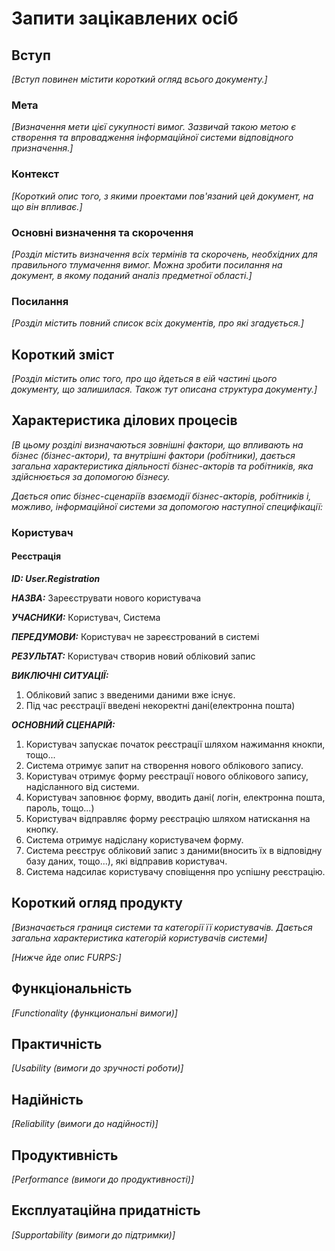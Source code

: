 # Запити зацікавлених осіб

## Вступ

*[Вступ повинен містити короткий огляд всього документу.]*

### Мета

*[Визначення мети цієї сукупності вимог. Зазвичай такою метою є створення та впровадження 
 інформаційної системи відповідного призначення.]*

### Контекст

*[Короткий опис того, з якими проектами пов'язаний цей документ, на що він впливає.]*


### Основні визначення та скорочення

*[Розділ містить визначення всіх термінів та скорочень, необхідних для правильного
тлумачення вимог. Можна зробити посилання на документ, в якому поданий аналіз предметної області.]*


### Посилання

*[Розділ містить повний список всіх документів, про які згадується.]*


## Короткий зміст

*[Розділ містить опис того, про що йдеться в еій частині цього документу, що залишилася. 
Також тут описана структура документу.]*

## Характеристика ділових процесів

*[В цьому розділі визначаються зовнішні фактори, що впливають на бізнес (бізнес-актори), 
та внутрішні фактори (робітники), дається загальна характеристика діяльності бізнес-акторів 
та робітників, яка здійснюється за допомогою бізнесу.*

*Дається опис бізнес-сценаріїв взаємодії бізнес-акторів, робітників і, можливо, інформаційної системи за допомогою наступної
специфікації:*

### Користувач

#### **Реєстрація**
   
***ID: User.Registration***
    
***НАЗВА:*** Зареєструвати нового користувача
    
***УЧАСНИКИ:*** Користувач, Система

***ПЕРЕДУМОВИ:*** Користувач не зареєстрований в системі

***РЕЗУЛЬТАТ:*** Користувач створив новий обліковий запис

***ВИКЛЮЧНІ СИТУАЦІЇ:***
1. Обліковий запис з введеними даними вже існує.
2. Під час реєстрації введені некоректні дані(електронна пошта)

***ОСНОВНИЙ СЦЕНАРІЙ:***
1. Користувач запускає початок реєстрації шляхом нажимання кнокпи, тощо...
2. Система отримує запит на створення нового облікового запису.
3. Користувач отримує форму реєстрації нового облікового запису, надісланного від системи.
4. Користувач заповнює форму, вводить дані( логін, електронна пошта, пароль, тощо...)
5. Користувач відправляє форму реєстрацію шляхом натискання на кнопку.
6. Система отримує надіслану користувачем форму.
7. Система реєструє обліковий запис з даними(вносить їх в відповідну базу даних, тощо...), які відправив користувач.
8. Система надсилає користувачу сповіщення про успішну реєстрацію.

## Короткий огляд продукту

*[Визначається границя системи та категорії її користувачів. Дається загальна характеристика категорій користувачів
системи]*

*[Нижче йде опис FURPS:]*


## Функціональність

*[Functionality (функциональні вимоги)]*

## Практичність

*[Usability (вимоги до зручності роботи)]*

## Надійність

*[Reliability (вимоги до надійності)]*

## Продуктивність

*[Performance (вимоги до продуктивності)]*

## Експлуатаційна придатність

*[Supportability (вимоги до підтримки)]*
